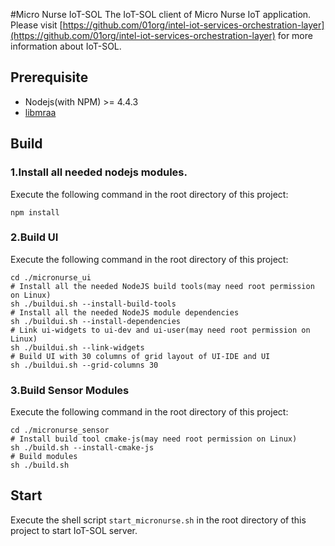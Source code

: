 #Micro Nurse IoT-SOL
The IoT-SOL client of Micro Nurse IoT application. Please visit [https://github.com/01org/intel-iot-services-orchestration-layer](https://github.com/01org/intel-iot-services-orchestration-layer) for more information about IoT-SOL.

## Prerequisite

+ Nodejs(with NPM) >= 4.4.3
+ [libmraa](https://github.com/intel-iot-devkit/mraa)

## Build

### 1.Install all needed nodejs modules.

Execute the following command in the root directory of this project:

```shell
npm install
```

### 2.Build UI

Execute the following command in the root directory of this project:

```shell
cd ./micronurse_ui
# Install all the needed NodeJS build tools(may need root permission on Linux)
sh ./buildui.sh --install-build-tools
# Install all the needed NodeJS module dependencies
sh ./buildui.sh --install-dependencies
# Link ui-widgets to ui-dev and ui-user(may need root permission on Linux)
sh ./buildui.sh --link-widgets
# Build UI with 30 columns of grid layout of UI-IDE and UI
sh ./buildui.sh --grid-columns 30
```

### 3.Build Sensor Modules

Execute the following command in the root directory of this project:

```shell
cd ./micronurse_sensor
# Install build tool cmake-js(may need root permission on Linux)
sh ./build.sh --install-cmake-js 
# Build modules
sh ./build.sh
```



## Start

Execute the shell script `start_micronurse.sh` in the root directory of this project to start IoT-SOL server.




